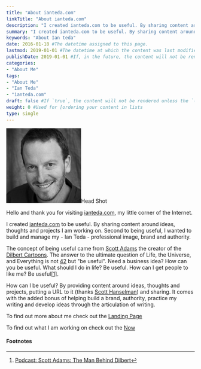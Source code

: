 ```yaml
---
title: "About ianteda.com"
linkTitle: "About ianteda.com"
description: "I created ianteda.com to be useful. By sharing content around ideas, thoughts and projects I am working on. Second I wanted to build and manage my professional image, brand and authority."
summary: "I created ianteda.com to be useful. By sharing content around ideas, thoughts and projects I am working on. Second I wanted to build and manage my professional image, brand and authority."
keywords: "About Ian teda"
date: 2016-01-18 #The datetime assigned to this page.
lastmod: 2019-01-01 #The datetime at which the content was last modified.
publishDate: 2019-01-01 #If, in the future, the content will not be rendered unless the --buildFuture flag is passed to Hugo.
categories:
- "About Me"
tags:
- "About Me"
- "Ian Teda"
- "ianteda.com"
draft: false #If `true`, the content will not be rendered unless the `--buildDrafts` flag is passed to the `hugo` command.
weight: 0 #Used for [ordering your content in lists
type: single
---
```


![](head-shot.png)Head Shot

Hello and thank you for visiting [ianteda.com](/), my little corner of the Internet.

I created [ianteda.com](ianteda.com) to be useful. By sharing content around ideas, thoughts and projects I am working on. Second to being useful, I wanted to build and manage my - Ian Teda - professional image, brand and authority.

The concept of being useful came from [Scott Adams](http://blog.dilbert.com/post/130338537981/the-moist-robot-ethical-code) the creator of the [Dilbert Cartoons](http://dilbert.com). The answer to the ultimate question of Life, the Universe, and Everything is not [42](http://www.urbandictionary.com/define.php?term=42) but "be useful". Need a business idea? How can you be useful. What should I do in life? Be useful. How can I get people to like me? Be useful[[1]]([1]).

How can I be useful? By providing content around ideas, thoughts and projects, putting a URL to it (thanks [Scott Hanselman](http://www.hanselman.com/blog/YourWordsAreWasted.aspx)) and sharing. It comes with the added bonus of helping build a brand, authority, practice my writing and develop ideas through the articulation of writing.

To find out more about me check out the [Landing Page](/)

To find out what I am working on check out the [Now](/now.html)

#### Footnotes

---

1. [Podcast: Scott Adams: The Man Behind Dilbert](http://fourhourworkweek.com/2015/09/22/scott-adams-the-man-behind-dilbert/)[↩︎](↩︎)

